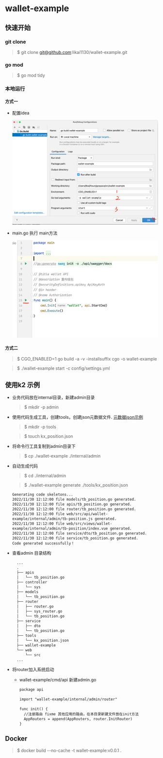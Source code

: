 # wallet-example

## 快速开始

### git clone

> $ git clone git@github.com:likai1130/wallet-example.git

### go mod

> $ go mod tidy

### 本地运行
#### 方式一

- 配置idea

    ![](./docs/manual/idea.png)

- main.go 执行 main方法

    ![img.png](docs/manual/main.png)

#### 方式二

> $ CGO_ENABLED=1  go build -a -v -installsuffix cgo -o wallet-example

> $ ./wallet-example start -c config/settings.yml


## 使用k2 示例

- 业务代码放在internal目录，新建admin目录

  > $ mkdir -p admin
  
- 使用代码生成工具，创建tools，创建json元数据文件. [元数据json示例](./internal/admin/tools/kx_position.json)

  > $ mkdir -p tools

  > $ touch kx_position.json

- 将命令行工具复制到admin目录下

  > $ cp ./wallet-example ./internal/admin

- 自动生成代码
  
  >   $ cd ./internal/admin
  
  >   $ ./wallet-example generate ./tools/kx_position.json
  
    ```
    Generating code skeletons...
    2022/11/30 12:12:00 file models/tb_position.go generated.
    2022/11/30 12:12:00 file apis/tb_position.go generated.
    2022/11/30 12:12:00 file router/tb_position.go generated.
    2022/11/30 12:12:00 file web/src/api/wallet-example/internal/admin/tb-position.js generated.
    2022/11/30 12:12:00 file web/src/views/wallet-example/internal/admin/tb-position/index.vue generated.
    2022/11/30 12:12:00 file service/dto/tb_position.go generated.
    2022/11/30 12:12:00 file service/tb_position.go generated.
    Code generated successfully！
    ```
- 查看admin 目录结构

  ```
    ...
    .
    ├── apis
    │   └── tb_position.go
    ├── controller
    │   └── sys
    ├── models
    │   └── tb_position.go
    ├── router
    │   ├── router.go
    │   ├── sys_router.go
    │   └── tb_position.go
    ├── service
    │   ├── dto
    │   └── tb_position.go
    ├── tools
    │   └── kx_position.json
    ├── wallet-example
    └── web
        └── src
    ...
  ```
  
- 将router加入系统启动

  - wallet-example/cmd/api 新建admin.go

    ```
    package api
  
    import "wallet-example/internal/admin/router"
  
    func init() {
      //注册路由 fixme 其他应用的路由，在本目录新建文件放在init方法
      AppRouters = append(AppRouters, router.InitRouter)
    }
    ```
    
## Docker

> $ docker build --no-cache -t wallet-example:v0.0.1 .



